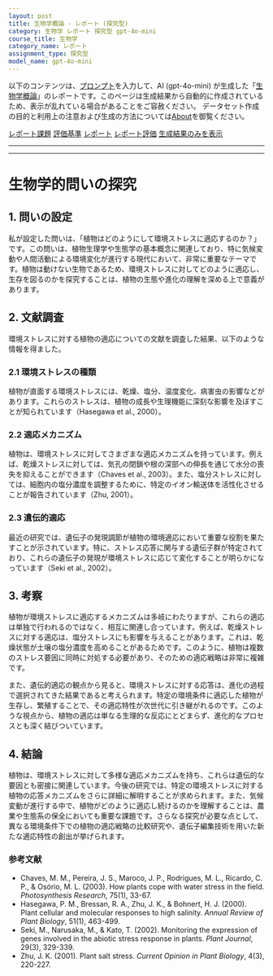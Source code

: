 ```yaml
---
layout: post
title: 生物学概論 - レポート (探究型)
category: 生物学 レポート 探究型 gpt-4o-mini
course_title: 生物学
category_name: レポート
assignment_type: 探究型
model_name: gpt-4o-mini
---
```


以下のコンテンツは、[プロンプト](http://127.0.0.1:8000/generated/生物学/gpt-4o-mini/prompt_レポート-探究型.md)を入力して、AI (gpt-4o-mini) が生成した「[生物学概論](/contents/生物学/)」のレポートです。このページは生成結果から自動的に作成されているため、表示が乱れている場合があることをご容赦ください。
データセット作成の目的と利用上の注意および生成の方法については[About](/About)を御覧ください。

[レポート課題](../レポート課題-探究型)
[評価基準](../評価基準-探究型)
[レポート](../レポート-探究型)
[レポート評価](../レポート評価-探究型)
[生成結果のみを表示](http://127.0.0.1:8000/generated/生物学/gpt-4o-mini/レポート-探究型.md)
  

***
***
  
# 生物学的問いの探究

## 1. 問いの設定

私が設定した問いは、「植物はどのようにして環境ストレスに適応するのか？」です。この問いは、植物生理学や生態学の基本概念に関連しており、特に気候変動や人間活動による環境変化が進行する現代において、非常に重要なテーマです。植物は動けない生物であるため、環境ストレスに対してどのように適応し、生存を図るのかを探究することは、植物の生態や進化の理解を深める上で意義があります。

## 2. 文献調査

環境ストレスに対する植物の適応についての文献を調査した結果、以下のような情報を得ました。

### 2.1 環境ストレスの種類

植物が直面する環境ストレスには、乾燥、塩分、温度変化、病害虫の影響などがあります。これらのストレスは、植物の成長や生理機能に深刻な影響を及ぼすことが知られています（Hasegawa et al., 2000）。

### 2.2 適応メカニズム

植物は、環境ストレスに対してさまざまな適応メカニズムを持っています。例えば、乾燥ストレスに対しては、気孔の閉鎖や根の深部への伸長を通じて水分の喪失を抑えることができます（Chaves et al., 2003）。また、塩分ストレスに対しては、細胞内の塩分濃度を調整するために、特定のイオン輸送体を活性化させることが報告されています（Zhu, 2001）。

### 2.3 遺伝的適応

最近の研究では、遺伝子の発現調節が植物の環境適応において重要な役割を果たすことが示されています。特に、ストレス応答に関与する遺伝子群が特定されており、これらの遺伝子の発現が環境ストレスに応じて変化することが明らかになっています（Seki et al., 2002）。

## 3. 考察

植物が環境ストレスに適応するメカニズムは多岐にわたりますが、これらの適応は単独で行われるのではなく、相互に関連し合っています。例えば、乾燥ストレスに対する適応は、塩分ストレスにも影響を与えることがあります。これは、乾燥状態が土壌の塩分濃度を高めることがあるためです。このように、植物は複数のストレス要因に同時に対処する必要があり、そのための適応戦略は非常に複雑です。

また、遺伝的適応の観点から見ると、環境ストレスに対する応答は、進化の過程で選択されてきた結果であると考えられます。特定の環境条件に適応した植物が生存し、繁殖することで、その適応特性が次世代に引き継がれるのです。このような視点から、植物の適応は単なる生理的な反応にとどまらず、進化的なプロセスとも深く結びついています。

## 4. 結論

植物は、環境ストレスに対して多様な適応メカニズムを持ち、これらは遺伝的な要因とも密接に関連しています。今後の研究では、特定の環境ストレスに対する植物の応答メカニズムをさらに詳細に解明することが求められます。また、気候変動が進行する中で、植物がどのように適応し続けるのかを理解することは、農業や生態系の保全においても重要な課題です。さらなる探究が必要な点として、異なる環境条件下での植物の適応戦略の比較研究や、遺伝子編集技術を用いた新たな適応特性の創出が挙げられます。

### 参考文献

- Chaves, M. M., Pereira, J. S., Maroco, J. P., Rodrigues, M. L., Ricardo, C. P., & Osório, M. L. (2003). How plants cope with water stress in the field. *Photosynthesis Research*, 75(1), 33-67.
- Hasegawa, P. M., Bressan, R. A., Zhu, J. K., & Bohnert, H. J. (2000). Plant cellular and molecular responses to high salinity. *Annual Review of Plant Biology*, 51(1), 463-499.
- Seki, M., Narusaka, M., & Kato, T. (2002). Monitoring the expression of genes involved in the abiotic stress response in plants. *Plant Journal*, 29(3), 329-339.
- Zhu, J. K. (2001). Plant salt stress. *Current Opinion in Plant Biology*, 4(3), 220-227.
